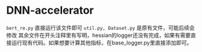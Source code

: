 # DNN-accelerator
```bert_re.py``` 直接运行该文件即可
```util.py, Dataset.py``` 是原有文件，可能后续会修改
其余文件在开头注释里有写明，hessian的logger还没有完成，如果有需要直接运行现有代码。如果想要计算其他指标，在base_logger.py里直接添加即可。
